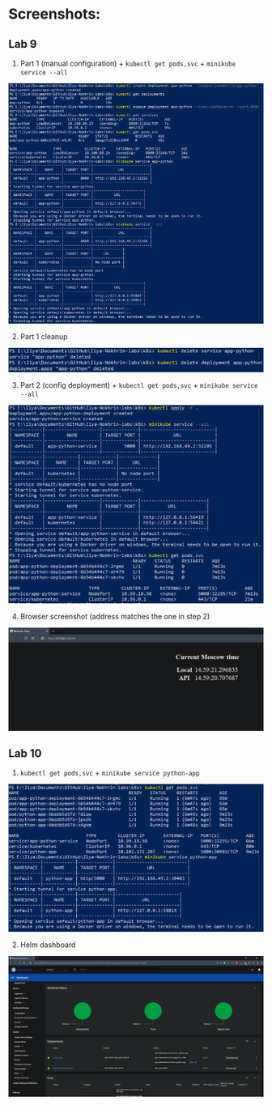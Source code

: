 # Screenshots:

## Lab 9

1. Part 1 (manual configuration) + `kubectl get pods,svc` + `minikube service --all`

![Part1](../images/lab9_part1.png)

2. Part 1 cleanup

![Part1Cleanup](../images/lab9_part1_cleanup.png)

3. Part 2 (config deployment) + `kubectl get pods,svc` + `minikube service --all`

![Part2](../images/lab9_part2.png)

4. Browser screenshot (address matches the one in step 2)

![Browser](../images/lab9_browser_screenshot.png)

## Lab 10

1. `kubectl get pods,svc` + `minikube service python-app`

![Console](../images/lab10_console.png)

2. Helm dashboard

![Dashboard](../images/lab10_helm_dashboard.png)
